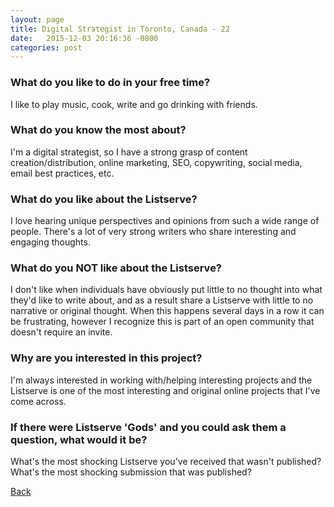 ```yaml
---
layout: page
title: Digital Strategist in Toronto, Canada - 22
date:   2015-12-03 20:16:36 -0800
categories: post
---
```


### What do you like to do in your free time?
<p>I like to play music, cook, write and go drinking with friends.</p>

### What do you know the most about?
<p>I'm a digital strategist, so I have a strong grasp of content creation/distribution, online marketing, SEO, copywriting, social media, email best practices, etc.</p>

### What do you like about the Listserve?
<p>I love hearing unique perspectives and opinions from such a wide range of people. There's a lot of very strong writers who share interesting and engaging thoughts. </p>

### What do you NOT like about the Listserve?
<p>I don't like when individuals have obviously put little to no thought into what they'd like to write about, and as a result share a Listserve with little to no narrative or original thought. When this happens several days in a row it can be frustrating, however I recognize this is part of an open community that doesn't require an invite.</p>

### Why are you interested in this project?
<p>I'm always interested in working with/helping interesting projects and the Listserve is one of the most interesting and original online projects that I've come across. </p>

### If there were Listserve 'Gods' and you could ask them a question, what would it be?
<p>What's the most shocking Listserve you've received that wasn't published? What's the most shocking submission that was published? </p>

[Back][1]

[1]: /responders/all